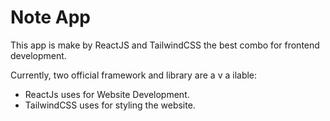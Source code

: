 # Note App

This app is make by ReactJS and TailwindCSS the best combo for frontend development.

Currently, two official framework and library are a v a ilable:

- ReactJs uses for Website Development.
- TailwindCSS uses for styling the website.
